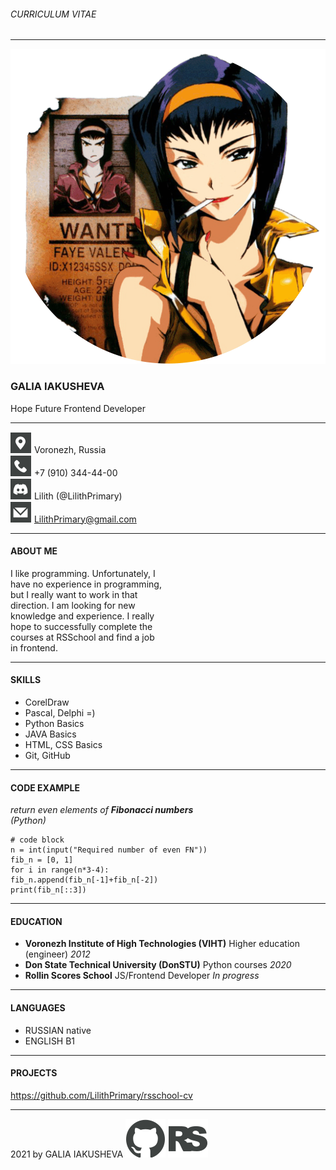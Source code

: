 ###### CURRICULUM VITAE
---
![photo](images/photo.png)

### GALIA IAKUSHEVA
Hope Future Frontend Developer

---

  ![locationicon](images/ilocation.svg) Voronezh, Russia\
  ![phoneicon](images/iphone.svg) +7 (910) 344-44-00\
  ![discordicon](images/idiscord.svg) Lilith (@LilithPrimary)\
  ![emailicon](images/iemail.svg) LilithPrimary@gmail.com

---

#### ABOUT ME

I like programming. Unfortunately, I\
have no experience in programming,\
but I really want to work in that\
direction. I am looking for new\
knowledge and experience. I really\
hope to successfully complete the\
courses at RSSchool and find a job\
in frontend.

---

#### SKILLS

- CorelDraw
- Pascal, Delphi =)
- Python Basics
- JAVA Basics
- HTML, CSS Basics
- Git, GitHub

---

#### CODE EXAMPLE

*return even elements of **Fibonacci numbers**\
(Python)*

```
# code block
n = int(input("Required number of even FN"))
fib_n = [0, 1]
for i in range(n*3-4):
fib_n.append(fib_n[-1]+fib_n[-2])
print(fib_n[::3])
```
***
#### EDUCATION

- **Voronezh Institute of High Technologies (VIHT)** Higher education (engineer) *2012*
- **Don State Technical University (DonSTU)** Python courses *2020*
- **Rollin Scores School** JS/Frontend Developer *In progress*

---

#### LANGUAGES

- RUSSIAN native
- ENGLISH B1

---

#### PROJECTS

https://github.com/LilithPrimary/rsschool-cv

---

2021 by GALIA IAKUSHEVA
[![GitHub](images/igithub.svg)](https://github.com/LilithPrimary)
[![RSSchool](images/irs.svg)](https://app.rs.school/)